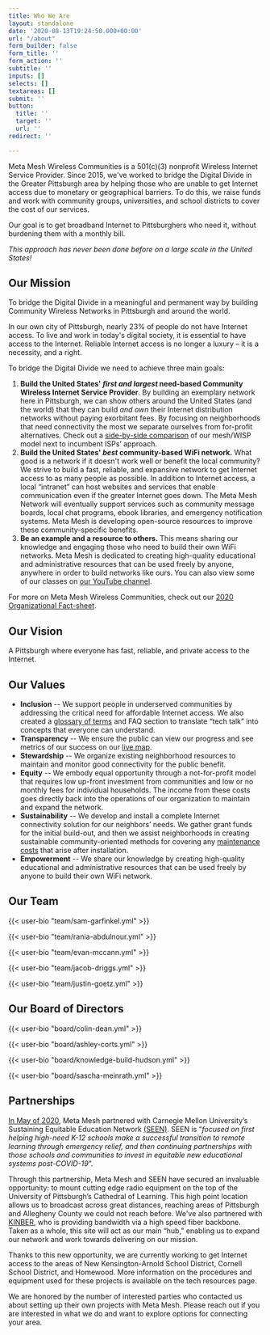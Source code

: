 ```yaml
---
title: Who We Are
layout: standalone
date: '2020-08-13T19:24:50.000+00:00'
url: "/about"
form_builder: false
form_title: ''
form_action: ''
subtitle: ''
inputs: []
selects: []
textareas: []
submit: ''
button:
  title: ''
  target: ''
  url: ''
redirect: ''

---
```

Meta Mesh Wireless Communities is a 501(c)(3) nonprofit Wireless Internet Service Provider. Since 2015, we've worked to bridge the Digital Divide in the Greater Pittsburgh area by helping those who are unable to get Internet access due to monetary or geographical barriers. To do this, we raise funds and work with community groups, universities, and school districts to cover the cost of our services.

Our goal is to get broadband Internet to Pittsburghers who need it, without burdening them with a monthly bill.

_This approach has never been done before on a large scale in the United States!_

## Our Mission

To bridge the Digital Divide in a meaningful and permanent way by building Community Wireless Networks in Pittsburgh and around the world.

In our own city of Pittsburgh, nearly 23% of people do not have Internet access. To live and work in today's digital society, it is essential to have access to the Internet. Reliable Internet access is no longer a luxury – it is a necessity, and a right.

To bridge the Digital Divide we need to achieve three main goals:

1. **Build the United States' _first and largest_ need-based Community Wireless Internet Service Provider**. By building an exemplary network here in Pittsburgh, we can show others around the United States (and the world) that they can build _and own_ their Internet distribution networks without paying exorbitant fees. By focusing on neighborhoods that need connectivity the most we separate ourselves from for-profit alternatives. Check out a [side-by-side comparison](https://drive.google.com/file/d/18bi9M0zQGHv3DZgx3uXPMUD--TEUzGsr/view?usp=sharing) of our mesh/WISP model next to incumbent ISPs’ approach.
2. **Build the United States' _best_ community-based WiFi network.** What good is a network if it doesn't work well or benefit the local community? We strive to build a fast, reliable, and expansive network to get Internet access to as many people as possible. In addition to Internet access, a local “intranet” can host websites and services that enable communication even if the greater Internet goes down. The Meta Mesh Network will eventually support services such as community message boards, local chat programs, ebook libraries, and emergency notification systems. Meta Mesh is developing open-source resources to improve these community-specific benefits.
3. **Be an example and a resource to others.** This means sharing our knowledge and engaging those who need to build their own WiFi networks. Meta Mesh is dedicated to creating high-quality educational and administrative resources that can be used freely by anyone, anywhere in order to build networks like ours. You can also view some of our classes on [our YouTube channel](https://www.youtube.com/metameshwc).

For more on Meta Mesh Wireless Communities, check out our [2020 Organizational Fact-sheet](https://drive.google.com/file/d/1cu6Jc8GLfZ_EXWdIFakwAk1OTrphuNqo/view?usp=sharing).

## Our Vision

A Pittsburgh where everyone has fast, reliable, and private access to the Internet.

## Our Values

* **Inclusion** -- We support people in underserved communities by addressing the critical need for affordable Internet access. We also created a [glossary of terms](https://www.metamesh.org/more/) and FAQ section to translate “tech talk” into concepts that everyone can understand.
* **Transparency** -- We ensure the public can view our progress and see metrics of our success on our [live map](https://www.pittmesh.net/).
* **Stewardship** -- We organize existing neighborhood resources to maintain and monitor good connectivity for the public benefit.
* **Equity** -- We embody equal opportunity through a not-for-profit model that requires low up-front investment from communities and low or no monthly fees for individual households. The income from these costs goes directly back into the operations of our organization to maintain and expand the network.
* **Sustainability** -- We develop and install a complete Internet connectivity solution for our neighbors’ needs. We gather grant funds for the initial build-out, and then we assist neighborhoods in creating sustainable community-oriented methods for covering any [maintenance costs](https://drive.google.com/file/d/1cP9_ZUdOomZx-FlmuC0weh0V2gCRi9S3/view?usp=sharing) that arise after installation.
* **Empowerment** -- We share our knowledge by creating high-quality educational and administrative resources that can be used freely by anyone to build their own WiFi network.

## Our Team

{{< user-bio "team/sam-garfinkel.yml" >}}

{{< user-bio "team/rania-abdulnour.yml" >}}

{{< user-bio "team/evan-mccann.yml" >}}

{{< user-bio "team/jacob-driggs.yml" >}}

{{< user-bio "team/justin-goetz.yml" >}}

## Our Board of Directors

{{< user-bio "board/colin-dean.yml" >}}

{{< user-bio "board/ashley-corts.yml" >}}

{{< user-bio "board/knowledge-build-hudson.yml" >}}

{{< user-bio "board/sascha-meinrath.yml" >}}

## Partnerships

[In May of 2020](https://www.cmu.edu/news/stories/archives/2020/may/meta-mesh.html), Meta Mesh partnered with Carnegie Mellon University’s Sustaining Equitable Education Network [(SEEN)](https://www.cmu.edu/seen/). SEEN is “_focused on first helping high-need K-12 schools make a successful transition to remote learning through emergency relief, and then continuing partnerships with those schools and communities to invest in equitable new educational systems post-COVID-19_”.

Through this partnership, Meta Mesh and SEEN have secured an invaluable opportunity: to mount cutting edge radio equipment on the top of the University of Pittsburgh’s Cathedral of Learning. This high point location allows us to broadcast across great distances, reaching areas of Pittsburgh and Allegheny County we could not reach before. We've also partnered with [KINBER](https://kinber.org/), who is providing bandwidth via a high speed fiber backbone. Taken as a whole, this site will act as our main “hub,” enabling us to expand our network and work towards delivering on our mission.

Thanks to this new opportunity, we are currently working to get Internet access to the areas of New Kensington-Arnold School District, Cornell School District, and Homewood. More information on the procedures and equipment used for these projects is available on the tech resources page.

We are honored by the number of interested parties who contacted us about setting up their own projects with Meta Mesh. Please reach out if you are interested in what we do and want to explore options for connecting your area.